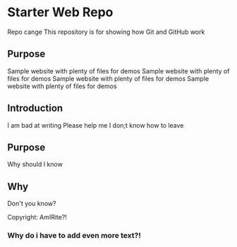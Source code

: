 # Starter Web Repo
Repo cange
This repository is for showing how Git and GitHub work

## Purpose

Sample website with plenty of files for demos
Sample website with plenty of files for demos
Sample website with plenty of files for demos
Sample website with plenty of files for demos

## Introduction

I am bad at writing
Please help me I don;t know how to leave

## Purpose

Why should I know

## Why

Don't you know?

Copyright: AmIRite?!

### Why do i have to add even more text?!